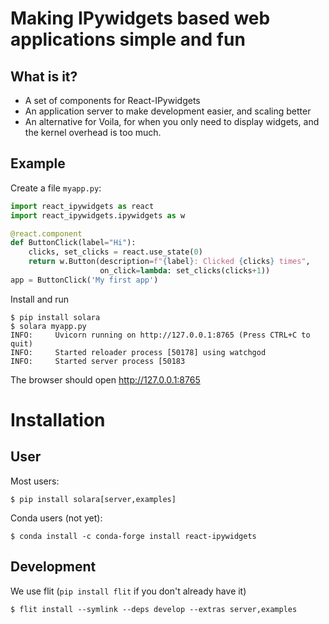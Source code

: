 # Making IPywidgets based web applications simple and fun

## What is it?

   * A set of components for React-IPywidgets
   * An application server to make development easier, and scaling better
   * An alternative for Voila, for when you only need to display widgets, and the kernel overhead is too much.

## Example


Create a file `myapp.py`:
```python
import react_ipywidgets as react
import react_ipywidgets.ipywidgets as w

@react.component
def ButtonClick(label="Hi"):
    clicks, set_clicks = react.use_state(0)
    return w.Button(description=f"{label}: Clicked {clicks} times",
                    on_click=lambda: set_clicks(clicks+1))
app = ButtonClick('My first app')
```

Install and run

    $ pip install solara
    $ solara myapp.py
    INFO:     Uvicorn running on http://127.0.0.1:8765 (Press CTRL+C to quit)
    INFO:     Started reloader process [50178] using watchgod
    INFO:     Started server process [50183    

The browser should open http://127.0.0.1:8765


# Installation
## User

Most users:

    $ pip install solara[server,examples]

Conda users (not yet):

    $ conda install -c conda-forge install react-ipywidgets


## Development

We use flit (`pip install flit` if you don't already have it)

    $ flit install --symlink --deps develop --extras server,examples

